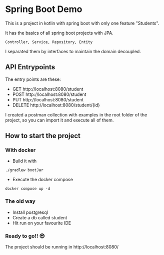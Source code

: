 # Spring Boot Demo

This is a project in kotlin with spring boot with only one feature "Students".

It has the basics of all spring boot projects with JPA.
```
Controller, Service, Repository, Entity
```
I separated them by interfaces to maintain the domain decoupled.

## API Entrypoints

The entry points are these:

- GET http://localhost:8080/student
- POST http://localhost:8080/student
- PUT http://localhost:8080/student
- DELETE http://localhost:8080/student/{id}

I created a postman collection with examples in the root folder of the project,
so you can import it and execute all of them.

## How to start the project

### With docker

- Build it with

```shell
./gradlew bootJar
```

- Execute the docker compose

```shell
docker compose up -d
```


### The old way

- Install postgresql
- Create a db called student
- Hit run on your favourite IDE

### Ready to go!! 😎

The project should be running in http://localhost:8080/